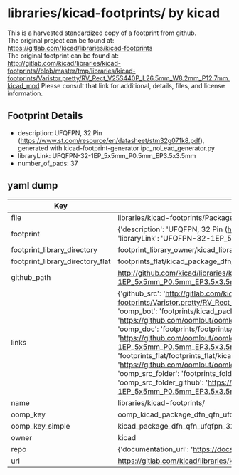 # libraries/kicad-footprints/ by kicad  
This is a harvested standardized copy of a footprint from github.  
The original project can be found at:  
https://gitlab.com/kicad/libraries/kicad-footprints  
The original footprint can be found at:
http://gitlab.com/kicad/libraries/kicad-footprints//blob/master/tmp/libraries/kicad-footprints/Varistor.pretty/RV_Rect_V25S440P_L26.5mm_W8.2mm_P12.7mm.kicad_mod
Please consult that link for additional, details, files, and license information.  
## Footprint Details
* description: UFQFPN, 32 Pin (https://www.st.com/resource/en/datasheet/stm32g071k8.pdf), generated with kicad-footprint-generator ipc_noLead_generator.py  
* libraryLink: UFQFPN-32-1EP_5x5mm_P0.5mm_EP3.5x3.5mm  
* number_of_pads: 37  
## yaml dump  
| Key | Value |  
| --- | --- |  
| file | libraries/kicad-footprints/Package_DFN_QFN.pretty/UFQFPN-32-1EP_5x5mm_P0.5mm_EP3.5x3.5mm.kicad_mod |  
| footprint | {'description': 'UFQFPN, 32 Pin (https://www.st.com/resource/en/datasheet/stm32g071k8.pdf), generated with kicad-footprint-generator ipc_noLead_generator.py', 'libraryLink': 'UFQFPN-32-1EP_5x5mm_P0.5mm_EP3.5x3.5mm', 'number_of_pads': 37} |  
| footprint_library_directory | footprint_library_owner/kicad_libraries/kicad-footprints/ |  
| footprint_library_directory_flat | footprints_flat/kicad_package_dfn_qfn_ufqfpn_32_1ep_5x5mm_p0_5mm_ep3_5x3_5mm/working |  
| github_path | http://github.com/kicad/libraries/kicad-footprints//blob/master/tmp/libraries/kicad-footprints/Package_DFN_QFN.pretty/UFQFPN-32-1EP_5x5mm_P0.5mm_EP3.5x3.5mm.kicad_mod |  
| links | {'github_src': 'http://gitlab.com/kicad/libraries/kicad-footprints//blob/master/tmp/libraries/kicad-footprints/Varistor.pretty/RV_Rect_V25S440P_L26.5mm_W8.2mm_P12.7mm.kicad_mod', 'github_src_repo': 'https://gitlab.com/kicad/libraries/kicad-footprints', 'oomp_bot': 'footprints/kicad_package_dfn_qfn_ufqfpn_32_1ep_5x5mm_p0_5mm_ep3_5x3_5mm/working', 'oomp_bot_github': 'https://github.com/oomlout/oomlout_oomp_footprint_bot/tree/main/footprints/kicad_package_dfn_qfn_ufqfpn_32_1ep_5x5mm_p0_5mm_ep3_5x3_5mm/working', 'oomp_doc': 'footprints/footprints/kicad/Package_DFN_QFN/UFQFPN-32-1EP_5x5mm_P0.5mm_EP3.5x3.5mm/working/', 'oomp_doc_github': 'https://github.com/oomlout/oomlout_oomp_footprint_doc/tree/main/footprints/footprints/kicad/Package_DFN_QFN/UFQFPN-32-1EP_5x5mm_P0.5mm_EP3.5x3.5mm/working', 'oomp_src_flat': 'footprints_flat/footprints_flat/kicad_package_dfn_qfn_ufqfpn_32_1ep_5x5mm_p0_5mm_ep3_5x3_5mm/working', 'oomp_src_flat_github': 'https://github.com/oomlout/oomlout_oomp_footprint_src/tree/main/footprints_flat/kicad_package_dfn_qfn_ufqfpn_32_1ep_5x5mm_p0_5mm_ep3_5x3_5mm/working', 'oomp_src_folder': 'footprints_folder/footprints_folder/kicad/Package_DFN_QFN/UFQFPN-32-1EP_5x5mm_P0.5mm_EP3.5x3.5mm/working', 'oomp_src_folder_github': 'https://github.com/oomlout/oomlout_oomp_footprint_src/tree/main/footprints_folder/kicad/Package_DFN_QFN/UFQFPN-32-1EP_5x5mm_P0.5mm_EP3.5x3.5mm/working'} |  
| name | libraries/kicad-footprints/ |  
| oomp_key | oomp_kicad_package_dfn_qfn_ufqfpn_32_1ep_5x5mm_p0_5mm_ep3_5x3_5mm |  
| oomp_key_simple | kicad_package_dfn_qfn_ufqfpn_32_1ep_5x5mm_p0_5mm_ep3_5x3_5mm |  
| owner | kicad |  
| repo | {'documentation_url': 'https://docs.github.com/rest/repos/repos#get-a-repository', 'message': 'Not Found'} |  
| url | https://gitlab.com/kicad/libraries/kicad-footprints |  

